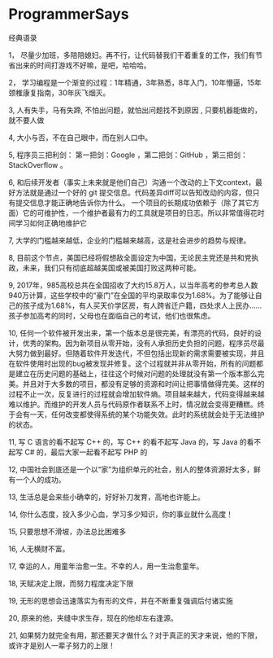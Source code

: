 # ProgrammerSays
经典语录

1， 尽量少加班，多陪陪媳妇。再不行，让代码替我们干着重复的工作，我们有节省出来的时间打游戏不好嘛，是吧，哈哈哈。

2， 学习编程是一个渐变的过程：1年精通，3年熟悉，8年入门，10年懵逼，15年颈椎康复指南，30年灰飞烟灭。

3,  人有失手，马有失蹄, 不怕出问题，就怕出问题找不到原因 , 只要机器能做的，就不要人做

4, 大小与否，不在自己眼中，而在别人口中。

5, 程序员三把利剑： 第一把剑：Google ，第二把剑：GitHub ，第三把剑：StackOverflow 。

6, 和后续开发者（事实上未来就是他们自己）沟通一个改动的上下文context，最好方法就是通过一个好的 git 提交信息。代码差异diff可以告知改动的内容，但只有提交信息才能正确地告诉你为什么。
一个项目的长期成功依赖于（除了其它方面）它的可维护性，一个维护者最有力的工具就是项目的日志。所以非常值得花时间学习如何正确地维护它

7, 大学的门槛越来越低，企业的门槛越来越高，这是社会进步的趋势与规律。

8, 目前这个节点，美国已经将假想敌全面设定为中国，无论民主党还是共和党执政，未来，我们只有彻底超越美国或被美国打败这两种可能。

9, 2017年，985高校总共在全国招收了大约15.8万人，以当年高考的参考总人数940万计算，这些学校中的“豪门”在全国的平均录取率仅为1.68%。为了能够让自己的孩子成为1.68%，有人买天价学区房，有人跨省迁户籍，四处求人上民办……孩子参加高考的同时，父母也在面临自己的考试，他们也很焦虑。

10, 任何一个软件被开发出来，第一个版本总是很完美，有漂亮的代码，良好的设计，优秀的架构。因为新项目从零开始，没有人承担历史负担的问题，程序员尽最大努力做到最好。但随着软件开发迭代，不但包括出现新的需求需要被实现，并且在软件使用时出现的bug被发现并修复。这个过程就并非从零开始，所有的问题都是建立在历史问题的基础上，往往这个时候对问题的处理就没有第一个版本那么完美。并且对于大多数的项目，都没有足够的资源和时间让把事情做得完美。这样的过程不止一次，反复进行的过程就会增加软件熵。项目越来越大，代码变得越来越难以维护。而维护的开发人员与代码原作者联系不上时，情况就会变得更糟糕。终于会有一天，任何改变都使得系统的某个功能失效。此时的系统就会处于无法维护的状态。

11, 写 C 语言的看不起写 C++ 的，写 C++ 的看不起写 Java 的，写 Java 的看不起写 C# 的，最后大家一起看不起写 PHP 的

12, 中国社会到底还是一个以“家”为组织单元的社会，别人的整体资源好太多，鲜有一个人的成功。

13, 生活总是会来些小确幸的，好好补刀发育，高地也许能上。

14, 你什么态度，投入多少心血，学习多少知识，你的事业就什么高度！

15, 只要思想不滑坡，办法总比困难多

16, 人无横财不富。

17, 幸运的人，用童年治愈一生。不幸的人，用一生治愈童年。

18, 天赋决定上限，而努力程度决定下限

19, 无形的思想会迅速落实为有形的文件，并在不断重复强调后付诸实施

20, 原来的他，夹缝中求生存，现在的他却左右逢源。

21, 如果努力就完全有用，那还要天才做什么？对于真正的天才来说，他的下限，或许才是别人一辈子努力的上限！

